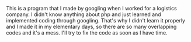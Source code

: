 This is a program that I made by googling when I worked for a logistics company. I didn't know anything about php and just learned and implemented coding through googling. That's why I didn't learn it properly and I made it in my elementary days, so there are so many overlapping codes and it's a mess.
I'll try to fix the code as soon as I have time.
